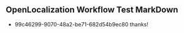 ## OpenLocalization Workflow Test MarkDown
* 99c46299-9070-48a2-be71-682d54b9ec80 
thanks!<!--HONumber=Mar16_HO4-->
